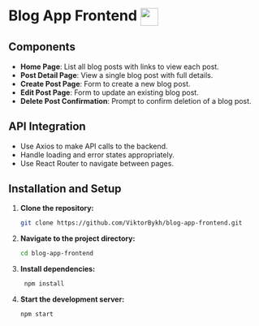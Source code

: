 # Blog App Frontend <img src="https://em-content.zobj.net/source/apple/391/laptop_1f4bb.png" width="35" style="vertical-align: middle;">

## Components

- **Home Page**: List all blog posts with links to view each post.
- **Post Detail Page**: View a single blog post with full details.
- **Create Post Page**: Form to create a new blog post.
- **Edit Post Page**: Form to update an existing blog post.
- **Delete Post Confirmation**: Prompt to confirm deletion of a blog post.

## API Integration

- Use Axios to make API calls to the backend.
- Handle loading and error states appropriately.
- Use React Router to navigate between pages.

## Installation and Setup

1. **Clone the repository:**
   ```bash
   git clone https://github.com/ViktorBykh/blog-app-frontend.git
2. **Navigate to the project directory:**
   ```bash
   cd blog-app-frontend
3. **Install dependencies:**
   ```bash
    npm install
4. **Start the development server:**
    ```bash
    npm start

